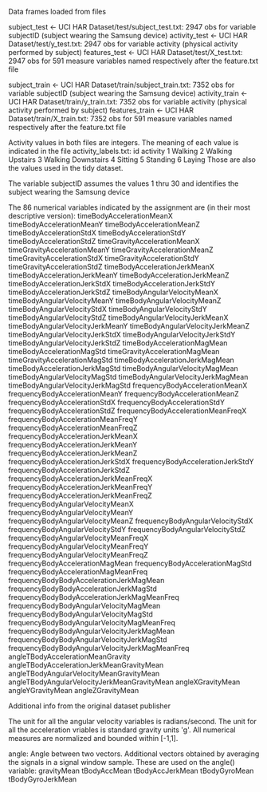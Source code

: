 Data frames loaded from files

subject_test <- UCI HAR Dataset/test/subject_test.txt: 2947 obs for variable subjectID (subject wearing the Samsung device) activity_test <- UCI HAR Dataset/test/y_test.txt: 2947 obs for variable activity (physical activity performed by subject) features_test <- UCI HAR Dataset/test/X_test.txt: 2947 obs for 591 measure variables named respectively after the feature.txt file

subject_train <- UCI HAR Dataset/train/subject_train.txt: 7352 obs for variable subjectID (subject wearing the Samsung device) activity_train <- UCI HAR Dataset/train/y_train.txt: 7352 obs for variable activity (physical activity performed by subject) features_train <- UCI HAR Dataset/train/X_train.txt: 7352 obs for 591 measure variables named respectively after the feature.txt file

Activity values in both files are integers. The meaning of each value is indicated in the file activity_labels.txt: id activity 1 Walking 2 Walking Upstairs 3 Walking Downstairs 4 Sitting 5 Standing 6 Laying Those are also the values used in the tidy dataset.

The variable subjectID assumes the values 1 thru 30 and identifies the subject wearing the Samsung device

The 86 numerical variables indicated by the assignment are (in their most descriptive version): timeBodyAccelerationMeanX timeBodyAccelerationMeanY timeBodyAccelerationMeanZ timeBodyAccelerationStdX timeBodyAccelerationStdY timeBodyAccelerationStdZ timeGravityAccelerationMeanX timeGravityAccelerationMeanY timeGravityAccelerationMeanZ timeGravityAccelerationStdX timeGravityAccelerationStdY timeGravityAccelerationStdZ timeBodyAccelerationJerkMeanX timeBodyAccelerationJerkMeanY timeBodyAccelerationJerkMeanZ timeBodyAccelerationJerkStdX timeBodyAccelerationJerkStdY timeBodyAccelerationJerkStdZ timeBodyAngularVelocityMeanX timeBodyAngularVelocityMeanY timeBodyAngularVelocityMeanZ timeBodyAngularVelocityStdX timeBodyAngularVelocityStdY timeBodyAngularVelocityStdZ timeBodyAngularVelocityJerkMeanX timeBodyAngularVelocityJerkMeanY timeBodyAngularVelocityJerkMeanZ timeBodyAngularVelocityJerkStdX timeBodyAngularVelocityJerkStdY timeBodyAngularVelocityJerkStdZ timeBodyAccelerationMagMean timeBodyAccelerationMagStd timeGravityAccelerationMagMean timeGravityAccelerationMagStd timeBodyAccelerationJerkMagMean timeBodyAccelerationJerkMagStd timeBodyAngularVelocityMagMean timeBodyAngularVelocityMagStd timeBodyAngularVelocityJerkMagMean timeBodyAngularVelocityJerkMagStd frequencyBodyAccelerationMeanX frequencyBodyAccelerationMeanY frequencyBodyAccelerationMeanZ frequencyBodyAccelerationStdX frequencyBodyAccelerationStdY frequencyBodyAccelerationStdZ frequencyBodyAccelerationMeanFreqX frequencyBodyAccelerationMeanFreqY frequencyBodyAccelerationMeanFreqZ frequencyBodyAccelerationJerkMeanX frequencyBodyAccelerationJerkMeanY frequencyBodyAccelerationJerkMeanZ frequencyBodyAccelerationJerkStdX frequencyBodyAccelerationJerkStdY frequencyBodyAccelerationJerkStdZ frequencyBodyAccelerationJerkMeanFreqX frequencyBodyAccelerationJerkMeanFreqY frequencyBodyAccelerationJerkMeanFreqZ frequencyBodyAngularVelocityMeanX frequencyBodyAngularVelocityMeanY frequencyBodyAngularVelocityMeanZ frequencyBodyAngularVelocityStdX frequencyBodyAngularVelocityStdY frequencyBodyAngularVelocityStdZ frequencyBodyAngularVelocityMeanFreqX frequencyBodyAngularVelocityMeanFreqY frequencyBodyAngularVelocityMeanFreqZ frequencyBodyAccelerationMagMean frequencyBodyAccelerationMagStd frequencyBodyAccelerationMagMeanFreq frequencyBodyBodyAccelerationJerkMagMean frequencyBodyBodyAccelerationJerkMagStd frequencyBodyBodyAccelerationJerkMagMeanFreq frequencyBodyBodyAngularVelocityMagMean frequencyBodyBodyAngularVelocityMagStd frequencyBodyBodyAngularVelocityMagMeanFreq frequencyBodyBodyAngularVelocityJerkMagMean frequencyBodyBodyAngularVelocityJerkMagStd frequencyBodyBodyAngularVelocityJerkMagMeanFreq angleTBodyAccelerationMeanGravity angleTBodyAccelerationJerkMeanGravityMean angleTBodyAngularVelocityMeanGravityMean angleTBodyAngularVelocityJerkMeanGravityMean angleXGravityMean angleYGravityMean angleZGravityMean

Additional info from the original dataset publisher

The unit for all the angular velocity variables is radians/second. The unit for all the acceleration vriables is standard gravity units 'g'. All numerical measures are normalized and bounded within [-1,1].

angle: Angle between two vectors. Additional vectors obtained by averaging the signals in a signal window sample. These are used on the angle() variable: gravityMean tBodyAccMean tBodyAccJerkMean tBodyGyroMean tBodyGyroJerkMean
